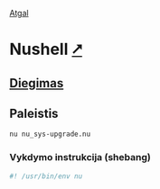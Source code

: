 [Atgal](./readme.md)

# Nushell [&#x2B67;](https://www.nushell.sh/)

## [Diegimas](../install/nu_readme.md)

## Paleistis

```bash
nu nu_sys-upgrade.nu
```

### Vykdymo instrukcija (shebang)

```bash
#! /usr/bin/env nu
```
